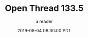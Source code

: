 ---
layout: podcast
title: "Open Thread 133.5"
author: a reader
description: https://slatestarcodex.com/2019/08/04/open-thread-133-5/
date: 2019-08-04 08:30:00 PDT
length: 58270
duration: 14
guid: open-thread-133-5
---